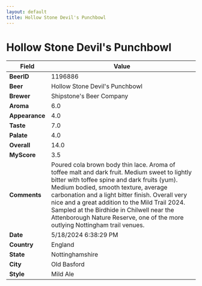 ```yaml
---
layout: default
title: Hollow Stone Devil's Punchbowl
---
```


# Hollow Stone Devil's Punchbowl

| Field         | Value     |
|---------------|-----------|
| **BeerID** | 1196886 |
| **Beer** | Hollow Stone Devil's Punchbowl |
| **Brewer** | Shipstone&#39;s Beer Company |
| **Aroma** | 6.0 |
| **Appearance** | 4.0 |
| **Taste** | 7.0 |
| **Palate** | 4.0 |
| **Overall** | 14.0 |
| **MyScore** | 3.5 |
| **Comments** | Poured cola brown body thin lace. Aroma of toffee malt and dark fruit. Medium sweet to lightly bitter with toffee spine and dark fruits (yum). Medium bodied, smooth texture, average carbonation and a light bitter finish. Overall very nice and a great addition to the Mild Trail 2024. Sampled at the Birdhide in Chilwell near the Attenborough Nature Reserve, one of the more outlying Nottingham trail venues. |
| **Date** | 5/18/2024 6:38:29 PM |
| **Country** | England |
| **State** | Nottinghamshire |
| **City** | Old Basford |
| **Style** | Mild Ale |
